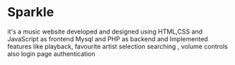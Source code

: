 # Sparkle
it's a music website developed and designed using 
HTML,CSS and JavaScript as frontend Mysql and PHP as backend
and Implemented features like playback, favourite artist selection
searching , volume controls also login page authentication 
